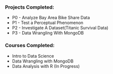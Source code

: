 ### Projects Completed:
- P0 - Analyze Bay Area Bike Share Data
- P1 - Test a Perceptual Phenomenon
- P2 - Investigate A Dataset(Titanic Survival Data)
- P3 - Data Wrangling With MongoDB


### Courses Completed:
- Intro to Data Science
- Data Wrangling with MongoDB
- Data Analysis with R (In Progress)



